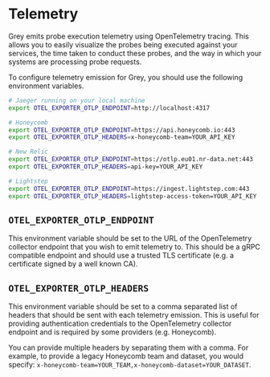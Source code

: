 # Telemetry
Grey emits probe execution telemetry using OpenTelemetry tracing. This allows you to easily
visualize the probes being executed against your services, the time taken to conduct these
probes, and the way in which your systems are processing probe requests.

To configure telemetry emission for Grey, you should use the following environment variables.

```bash
# Jaeger running on your local machine
export OTEL_EXPORTER_OTLP_ENDPOINT=http://localhost:4317

# Honeycomb
export OTEL_EXPORTER_OTLP_ENDPOINT=https://api.honeycomb.io:443
export OTEL_EXPORTER_OTLP_HEADERS=x-honeycomb-team=YOUR_API_KEY

# New Relic
export OTEL_EXPORTER_OTLP_ENDPOINT=https://otlp.eu01.nr-data.net:443
export OTEL_EXPORTER_OTLP_HEADERS=api-key=YOUR_API_KEY

# Lightstep
export OTEL_EXPORTER_OTLP_ENDPOINT=https://ingest.lightstep.com:443
export OTEL_EXPORTER_OTLP_HEADERS=lightstep-access-token=YOUR_API_KEY
```

## `OTEL_EXPORTER_OTLP_ENDPOINT`
This environment variable should be set to the URL of the OpenTelemetry collector endpoint
that you wish to emit telemetry to. This should be a gRPC compatible endpoint and should
use a trusted TLS certificate (e.g. a certificate signed by a well known CA).

## `OTEL_EXPORTER_OTLP_HEADERS`
This environment variable should be set to a comma separated list of headers that should be
sent with each telemetry emission. This is useful for providing authentication credentials
to the OpenTelemetry collector endpoint and is required by some providers (e.g. Honeycomb).

You can provide multiple headers by separating them with a comma. For example, to provide
a legacy Honeycomb team and dataset, you would specify:
`x-honeycomb-team=YOUR_TEAM,x-honeycomb-dataset=YOUR_DATASET`.